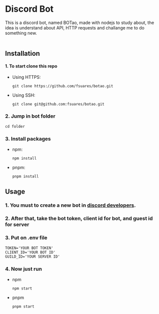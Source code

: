 # Discord Bot

This is a discord bot, named BOTao, made with nodejs to study about, the idea is understand about API, HTTP requests and challange me to do something new.
<br><br>

## Installation
#### 1. To start clone this repo

 * Using HTTPS:
    ~~~
    git clone https://github.com/fsuares/botao.git
    ~~~

* Using SSH:
    ~~~
    git clone git@github.com:fsuares/botao.git
    ~~~


### 2.  Jump in bot folder
  
    cd folder
    
### 3. Install packages
   
* npm:
    ~~~
    npm install
    ~~~

* pnpm:
    ~~~
    pnpm install
    ~~~


## Usage

### 1. You must to create a new bot in [discord developers](https://discord.com/developers/applications/).

### 2. After that, take the bot token, client id for bot, and guest id for server

### 3. Put on .env file
~~~
TOKEN='YOUR BOT TOKEN'
CLIENT_ID='YOUR BOT ID'
GUILD_ID='YOUR SERVER ID'
~~~

### 4. Now just run

* npm
    ~~~
    npm start
    ~~~
* pnpm
    ~~~
    pnpm start
    ~~~